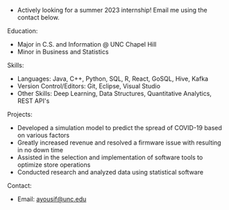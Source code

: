 - Actively looking for a summer 2023 internship! Email me using the contact below.

Education:
- Major in C.S. and Information @ UNC Chapel Hill
- Minor in Business and Statistics

Skills:
- Languages: Java, C++, Python, SQL, R, React, GoSQL, Hive, Kafka
- Version Control/Editors: Git, Eclipse, Visual Studio
- Other Skills: Deep Learning, Data Structures, Quantitative Analytics, REST API's

Projects:
- Developed a simulation model to predict the spread of COVID-19 based on various factors
- Greatly increased revenue and resolved a firmware issue with resulting in no down time
- Assisted in the selection and implementation of software tools to optimize store operations
- Conducted research and analyzed data using statistical software

Contact:
- Email: ayousif@unc.edu
